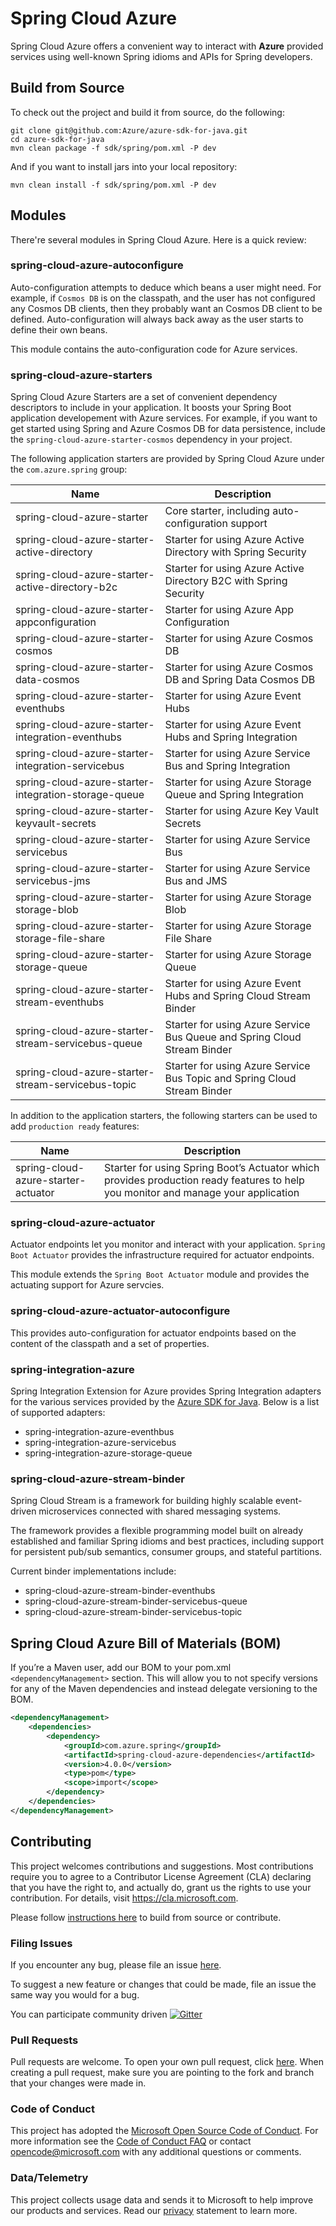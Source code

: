 # Spring Cloud Azure

Spring Cloud Azure offers a convenient way to interact with **Azure** provided services using well-known Spring idioms and APIs for Spring developers. 

## Build from Source

To check out the project and build it from source, do the following:

```shell
git clone git@github.com:Azure/azure-sdk-for-java.git
cd azure-sdk-for-java
mvn clean package -f sdk/spring/pom.xml -P dev
```

And if you want to install jars into your local repository:

```shell
mvn clean install -f sdk/spring/pom.xml -P dev
```



## Modules

There're several modules in Spring Cloud Azure. Here is a quick review:

### spring-cloud-azure-autoconfigure

Auto-configuration attempts to deduce which beans a user might need. For example, if `Cosmos DB` is on the classpath, and the user has not configured any Cosmos DB clients, then they probably want an Cosmos DB client to be defined. Auto-configuration will always back away as the user starts to define their own beans. 

This module contains the auto-configuration code for Azure services. 

### spring-cloud-azure-starters

Spring Cloud Azure Starters are a set of convenient dependency descriptors to include in your application. It boosts your Spring Boot application developement with Azure services. For example, if you want to get started using Spring and Azure Cosmos DB for data persistence, include the `spring-cloud-azure-starter-cosmos` dependency in your project. 

The following application starters are provided by Spring Cloud Azure under the `com.azure.spring` group:

| Name                                                 | Description                                                  |
| ---------------------------------------------------- | ------------------------------------------------------------ |
| spring-cloud-azure-starter                           | Core starter, including auto-configuration support           |
| spring-cloud-azure-starter-active-directory          | Starter for using Azure Active Directory with Spring Security |
| spring-cloud-azure-starter-active-directory-b2c      | Starter for using Azure Active Directory B2C with Spring Security |
| spring-cloud-azure-starter-appconfiguration          | Starter for using Azure App Configuration                    |
| spring-cloud-azure-starter-cosmos                    | Starter for using Azure Cosmos DB                            |
| spring-cloud-azure-starter-data-cosmos               | Starter for using Azure Cosmos DB and Spring Data Cosmos DB  |
| spring-cloud-azure-starter-eventhubs                 | Starter for using Azure Event Hubs                           |
| spring-cloud-azure-starter-integration-eventhubs     | Starter for using Azure Event Hubs and Spring Integration    |
| spring-cloud-azure-starter-integration-servicebus    | Starter for using Azure Service Bus and Spring Integration   |
| spring-cloud-azure-starter-integration-storage-queue | Starter for using Azure Storage Queue and Spring Integration |
| spring-cloud-azure-starter-keyvault-secrets          | Starter for using Azure Key Vault Secrets                    |
| spring-cloud-azure-starter-servicebus                | Starter for using Azure Service Bus                          |
| spring-cloud-azure-starter-servicebus-jms            | Starter for using Azure Service Bus and JMS                  |
| spring-cloud-azure-starter-storage-blob              | Starter for using Azure Storage Blob                         |
| spring-cloud-azure-starter-storage-file-share        | Starter for using Azure Storage File Share                   |
| spring-cloud-azure-starter-storage-queue             | Starter for using Azure Storage Queue                        |
| spring-cloud-azure-starter-stream-eventhubs          | Starter for using Azure Event Hubs and Spring Cloud Stream Binder |
| spring-cloud-azure-starter-stream-servicebus-queue   | Starter for using Azure Service Bus Queue and Spring Cloud Stream Binder |
| spring-cloud-azure-starter-stream-servicebus-topic   | Starter for using Azure Service Bus Topic and Spring Cloud Stream Binder |

In addition to the application starters, the following starters can be used to add `production ready` features:

| Name                                | Description                                                  |
| ----------------------------------- | ------------------------------------------------------------ |
| spring-cloud-azure-starter-actuator | Starter for using Spring Boot’s Actuator which provides production ready features to help you monitor and manage your application |

### spring-cloud-azure-actuator

Actuator endpoints let you monitor and interact with your application. `Spring Boot Actuator` provides the infrastructure required for actuator endpoints. 

This module extends the `Spring Boot Actuator` module and provides the actuating support for Azure servcies.

### spring-cloud-azure-actuator-autoconfigure

This provides auto-configuration for actuator endpoints based on the content of the classpath and a set of properties. 

### spring-integration-azure

Spring Integration Extension for Azure provides Spring Integration adapters for the various services provided by the [Azure SDK for Java](https://github.com/Azure/azure-sdk-for-java/). Below is a list of supported adapters:

- spring-integration-azure-eventhbus
- spring-integration-azure-servicebus
- spring-integration-azure-storage-queue

### spring-cloud-azure-stream-binder

Spring Cloud Stream is a framework for building highly scalable event-driven microservices connected with shared messaging systems.

The framework provides a flexible programming model built on already established and familiar Spring idioms and best practices, including support for persistent pub/sub semantics, consumer groups, and stateful partitions.

Current binder implementations include:

- spring-cloud-azure-stream-binder-eventhubs
- spring-cloud-azure-stream-binder-servicebus-queue
- spring-cloud-azure-stream-binder-servicebus-topic

## Spring Cloud Azure Bill of Materials (BOM)

If you’re a Maven user, add our BOM to your pom.xml `<dependencyManagement>` section. This will allow you to not specify versions for any of the Maven dependencies and instead delegate versioning to the BOM.

```xml
<dependencyManagement>
    <dependencies>
        <dependency>
            <groupId>com.azure.spring</groupId>
            <artifactId>spring-cloud-azure-dependencies</artifactId>
            <version>4.0.0</version>
            <type>pom</type>
            <scope>import</scope>
        </dependency>
    </dependencies>
</dependencyManagement>
```

## Contributing
This project welcomes contributions and suggestions.  Most contributions require you to agree to a Contributor License Agreement (CLA) declaring that you have the right to, and actually do, grant us the rights to use your contribution. For details, visit https://cla.microsoft.com.

Please follow [instructions here][spring-contributing] to build from source or contribute.

### Filing Issues

If you encounter any bug, please file an issue [here][azure-sdk-for-java-issues].

To suggest a new feature or changes that could be made, file an issue the same way you would for a bug.

You can participate community driven [![Gitter][gitter-spring-on-azure-img]][gitter-spring-on-azure]

### Pull Requests

Pull requests are welcome. To open your own pull request, click [here][azure-sdk-for-java-compare]. When creating a pull request, make sure you are pointing to the fork and branch that your changes were made in.

### Code of Conduct

This project has adopted the [Microsoft Open Source Code of Conduct][codeofconduct]. For more information see the [Code of Conduct FAQ][codeofconduct-faq] or contact [opencode@microsoft.com](mailto:opencode@microsoft.com) with any additional questions or comments.

### Data/Telemetry

This project collects usage data and sends it to Microsoft to help improve our products and services. Read our [privacy][privacy-statement] statement to learn more.



[spring-contributing]: https://github.com/Azure/azure-sdk-for-java/blob/main/sdk/spring/CONTRIBUTING.md
[azure-sdk-for-java-issues]: https://github.com/Azure/azure-sdk-for-java/issues
[gitter-spring-on-azure-img]: https://badges.gitter.im/Microsoft/spring-on-azure.svg
[gitter-spring-on-azure]: https://gitter.im/Microsoft/spring-on-azure
[azure-sdk-for-java-compare]: https://github.com/Azure/azure-sdk-for-java/compare
[codeofconduct]: https://opensource.microsoft.com/codeofconduct/faq/
[codeofconduct-faq]: https://opensource.microsoft.com/codeofconduct/faq/
[privacy-statement]: https://privacy.microsoft.com/privacystatement



